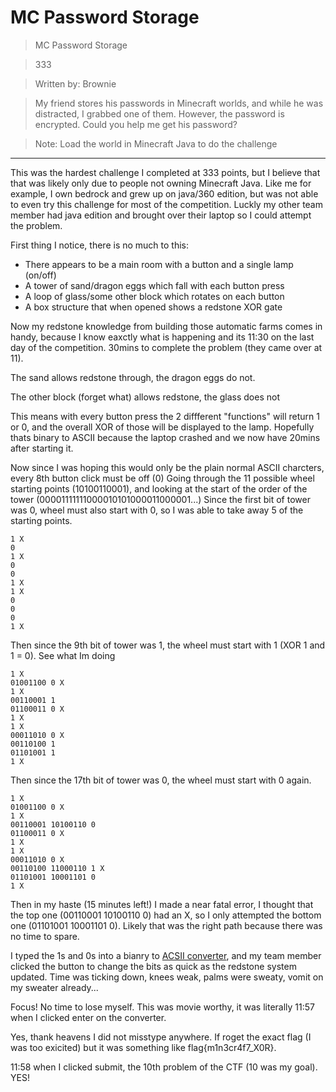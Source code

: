 # MC Password Storage

>MC Password Storage

>333

>Written by: Brownie

>My friend stores his passwords in Minecraft worlds, and while he was distracted, I grabbed one of them. However, the password is encrypted. Could you help me get his password?

>Note: Load the world in Minecraft Java to do the challenge

***

This was the hardest challenge I completed at 333 points, but I believe that that was likely only due to people not owning Minecraft Java.
Like me for example, I own bedrock and grew up on java/360 edition, but was not able to even try this challenge for most of the competition.
Luckly my other team member had java edition and brought over their laptop so I could attempt the problem.


First thing I notice, there is no much to this:
* There appears to be a main room with a button and a single lamp (on/off)
* A tower of sand/dragon eggs which fall with each button press
* A loop of glass/some other block which rotates on each button
* A box structure that when opened shows a redstone XOR gate


Now my redstone knowledge from building those automatic farms comes in handy, because I know eaxctly what is happening and its 11:30 on the last day of the competition.
30mins to complete the problem (they came over at 11).

The sand allows redstone through, the dragon eggs do not.

The other block (forget what) allows redstone, the glass does not

This means with every button press the 2 diffferent "functions" will return 1 or 0, and the overall XOR of those will be displayed to the lamp.
Hopefully thats binary to ASCII because the laptop crashed and we now have 20mins after starting it.

Now since I was hoping this would only be the plain normal ASCII charcters, every 8th button click must be off (0)
Going through the 11 possible wheel starting points (10100110001), and looking at the start of the order of the tower (00001111111000010101000011000001...)
Since the first bit of tower was 0, wheel must also start with 0, so I was able to take away 5 of the starting points.

```
1 X 
0
1 X
0
0
1 X
1 X
0
0
0
1 X
```

Then since the 9th bit of tower was 1, the wheel must start with 1 (XOR 1 and 1 = 0). See what Im doing

```
1 X 
01001100 0 X
1 X
00110001 1
01100011 0 X
1 X
1 X
00011010 0 X
00110100 1
01101001 1
1 X
```

Then since the 17th bit of tower was 0, the wheel must start with 0 again.

```
1 X 
01001100 0 X
1 X
00110001 10100110 0
01100011 0 X
1 X
1 X
00011010 0 X
00110100 11000110 1 X
01101001 10001101 0
1 X
```

Then in my haste (15 minutes left!) I made a near fatal error, I thought that the top one (00110001 10100110 0) had an X,
so I only attempted the bottom one (01101001 10001101 0). Likely that was the right path because there was no time to spare.


I typed the 1s and 0s into a bianry to [ACSII converter](https://www.rapidtables.com/convert/number/binary-to-ascii.html), and my team member clicked the button to change the bits as quick as the redstone system updated.
Time was ticking down, knees weak, palms were sweaty, vomit on my sweater already...

Focus! No time to lose myself. This was movie worthy, it was literally 11:57 when I clicked enter on the converter.


Yes, thank heavens I did not misstype anywhere. If roget the exact flag (I was too exicited) but it was something like flag{m1n3cr4f7_X0R}.


11:58 when I clicked submit, the 10th problem of the CTF (10 was my goal). YES!

























